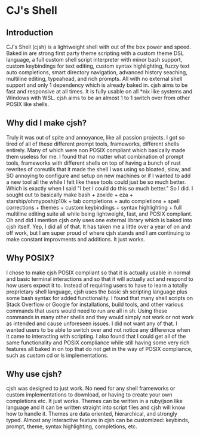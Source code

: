 # CJ's Shell

## Introduction

CJ's Shell (cjsh) is a lightweight shell with out of the box power and speed. Baked in are strong first party theme scripting with a custom theme DSL language, a full custom shell script interpreter with minor bash support, custom keybindings for text editing, custom syntax highlighting, fuzzy text auto completions, smart directory navigation, advanced history seaching, multiline editing, typeahead, and rich prompts. All with no external shell support and only 1 dependency which is already baked in. cjsh aims to be fast and responsive at all times. It is fully usable on all *nix like systems and Windows with WSL. cjsh aims to be an almost 1 to 1 switch over from other POSIX like shells.

## Why did I make cjsh?

Truly it was out of spite and annoyance, like all passion projects. I got so tired of all of these different prompt tools, frameworks, different shells entirely. Many of which were non POSIX compliant which basically made them useless for me. I found that no matter what combination of prompt tools, frameworks with different shells on top of having a bunch of rust rewrites of coreutils that it made the shell I was using so bloated, slow, and SO annoying to configure and setup on new machines or if I wanted to add a new tool all the while I felt like these tools could just be so much better. Which is exactly when I said "I bet I could do this so much better." So I did. I sought out to basically make bash + zoxide + eza + starship/ohmyposh/p10k + tab completions + auto completions + spell corrections + themes + custom keybindings + syntax highlighting + full multiline editing suite all while being lightweight, fast, and POSIX compliant. Oh and did I mention cjsh only uses one external library which is baked into cjsh itself. Yep, I did all of that. It has taken me a little over a year of on and off work, but I am super proud of where cjsh stands and I am continuing to make constant improvments and additions. It just works.

## Why POSIX?

I chose to make cjsh POSIX compliant so that it is actually usable in normal and basic terminal interactions and so that it will actually act and respond to how users expect it to. Instead of requiring users to have to learn a totally proprietary shell language, cjsh uses the basic sh scripting language plus some bash syntax for added functionality. I found that many shell scripts on Stack Overflow or Google for installations, build tools, and other various commands that users would need to run are all in sh. Using these commands in many other shells and they would simply not work or not work as intended and cause unforeseen issues. I did not want any of that. I wanted users to be able to switch over and not notice any difference when it came to interacting with scripting. I also found that I could get all of the same functionality and POSIX compliance while still having some very rich features all baked in on top that do not get in the way of POSIX compliance, such as custom cd or ls implementations.

## Why use cjsh?

cjsh was designed to just work. No need for any shell frameworks or custom implementations to download, or having to create your own completions etc. It just works. Themes can be written in a ruby/json like language and it can be written straight into script files and cjsh will know how to handle it. Themes are data oriented, hierarchical, and strongly typed. Almost any interactive feature in cjsh can be customized: keybinds, prompt, theme, syntax highlighting, completions, etc.

